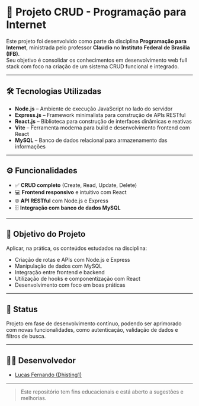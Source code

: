 # 📁 Projeto CRUD - Programação para Internet

Este projeto foi desenvolvido como parte da disciplina **Programação para Internet**, ministrada pelo professor **Claudio** no **Instituto Federal de Brasília (IFB)**.  
Seu objetivo é consolidar os conhecimentos em desenvolvimento web full stack com foco na criação de um sistema CRUD funcional e integrado.

---

## 🛠️ Tecnologias Utilizadas

- **Node.js** – Ambiente de execução JavaScript no lado do servidor  
- **Express.js** – Framework minimalista para construção de APIs RESTful  
- **React.js** – Biblioteca para construção de interfaces dinâmicas e reativas  
- **Vite** – Ferramenta moderna para build e desenvolvimento frontend com React  
- **MySQL** – Banco de dados relacional para armazenamento das informações

---

## ⚙️ Funcionalidades

- ✅ **CRUD completo** (Create, Read, Update, Delete)  
- 💻 **Frontend responsivo** e intuitivo com React  
- 🌐 **API RESTful** com Node.js e Express  
- 🗄️ **Integração com banco de dados MySQL**

---

## 🚀 Objetivo do Projeto

Aplicar, na prática, os conteúdos estudados na disciplina:

- Criação de rotas e APIs com Node.js e Express  
- Manipulação de dados com MySQL  
- Integração entre frontend e backend  
- Utilização de hooks e componentização com React  
- Desenvolvimento com foco em boas práticas

---

## 📌 Status

Projeto em fase de desenvolvimento contínuo, podendo ser aprimorado com novas funcionalidades, como autenticação, validação de dados e filtros de busca.

---

## 👨‍💻 Desenvolvedor

- [Lucas Fernando (Dhisting1)](https://github.com/Dhisting1)

---

> Este repositório tem fins educacionais e está aberto a sugestões e melhorias.
